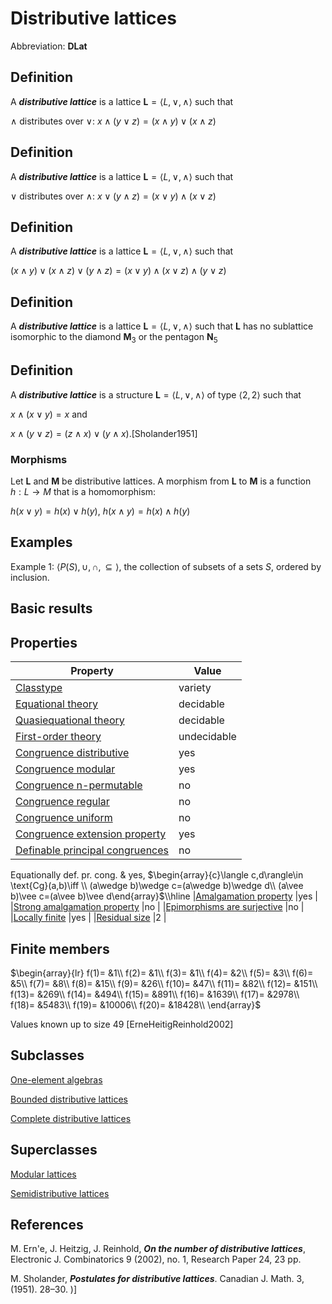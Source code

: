 # Distributive lattices

Abbreviation: **DLat**
## Definition
A ***distributive lattice*** is a lattice $\mathbf{L}=\langle L,\vee
,\wedge\rangle$ such that

$\wedge$ distributes over $\vee$:  $x\wedge (y\vee z) = (x\wedge y) \vee (x\wedge z)$

## Definition
A ***distributive lattice*** is a lattice $\mathbf{L}=\langle L,\vee
,\wedge\rangle$ such that

$\vee$ distributes over $\wedge$:  $x\vee (y\wedge z) = (x\vee y) \wedge (x\vee z)$

## Definition
A ***distributive lattice*** is a lattice $\mathbf{L}=\langle L,\vee
,\wedge \rangle$ such that

$(x\wedge y) \vee (x\wedge z) \vee (y\wedge z) = (x\vee y) \wedge (x\vee z) \wedge (y\vee z)$

## Definition
A ***distributive lattice*** is a lattice $\mathbf{L}=\langle L,\vee
,\wedge \rangle$ such that $\mathbf{L}$ has no sublattice isomorphic
to the diamond $\mathbf{M}_{3}$ or the pentagon $\mathbf{N}_{5}$

## Definition
A ***distributive lattice*** is a structure $\mathbf{L}=\langle L,\vee ,\wedge
\rangle$ of type $\langle 2,2\rangle$ such that

$x\wedge(x\vee y)=x$ and

$x\wedge(y\vee z)=(z\wedge x)\vee(y\wedge x)$.[Sholander1951] 


### Morphisms
Let $\mathbf{L}$ and $\mathbf{M}$ be distributive lattices. A morphism from $\mathbf{L}$ to $\mathbf{M}$ is a function $h:L\to M$ that is a
homomorphism: 

$h(x\vee y)=h(x)\vee h(y)$, $h(x\wedge y)=h(x)\wedge h(y)$

## Examples
Example 1: $\langle P(S),\cup ,\cap ,\subseteq \rangle$, the collection of
subsets of a sets $S$, ordered by inclusion.


## Basic results


## Properties


|Property|Value|
|---|---|
|[Classtype](classtype.md)  |variety |
|[Equational theory](equational_theory.md)  |decidable |
|[Quasiequational theory](quasiequational_theory.md)  |decidable |
|[First-order theory](first-order_theory.md)  |undecidable |
|[Congruence distributive](congruence_distributive.md)  |yes |
|[Congruence modular](congruence_modular.md)  |yes |
|[Congruence n-permutable](congruence_n-permutable.md)  |no |
|[Congruence regular](congruence_regular.md)  |no |
|[Congruence uniform](congruence_uniform.md)  |no |
|[Congruence extension property](congruence_extension_property.md)  |yes |
|[Definable principal congruences](definable_principal_congruences.md)  |no |
Equationally def. pr. cong. & yes, $\begin{array}{c}\langle c,d\rangle\in \text{Cg}(a,b)\iff \\
(a\wedge b)\wedge c=(a\wedge b)\wedge d\\ (a\vee b)\vee c=(a\vee b)\vee d\end{array}$\\\hline
|[Amalgamation property](amalgamation_property.md)  |yes |
|[Strong amalgamation property](strong_amalgamation_property.md)  |no |
|[Epimorphisms are surjective](epimorphisms_are_surjective.md)  |no |
|[Locally finite](locally_finite.md)  |yes |
|[Residual size](residual_size.md)  |2 |
## Finite members

$\begin{array}{lr}
f(1)= &1\\
f(2)= &1\\
f(3)= &1\\
f(4)= &2\\
f(5)= &3\\
f(6)= &5\\
f(7)= &8\\
f(8)= &15\\
f(9)= &26\\
f(10)= &47\\
f(11)= &82\\
f(12)= &151\\
f(13)= &269\\
f(14)= &494\\
f(15)= &891\\
f(16)= &1639\\
f(17)= &2978\\
f(18)= &5483\\
f(19)= &10006\\
f(20)= &18428\\
\end{array}$

Values known up to size 49 [ErneHeitigReinhold2002]

## Subclasses
[One-element algebras](one-element_algebras.md) 

[Bounded distributive lattices](bounded_distributive_lattices.md) 

[Complete distributive lattices](complete_distributive_lattices.md) 

## Superclasses
[Modular lattices](modular_lattices.md) 

[Semidistributive lattices](semidistributive_lattices.md) 


## References


M. Ern\'e, J. Heitzig, J. Reinhold,
***On the number of distributive lattices***,
Electronic J. Combinatorics 9 (2002), no. 1, Research Paper 24, 23 pp.



M. Sholander, 
***Postulates for distributive lattices***. 
Canadian J. Math. 3, (1951). 28–30.
)]